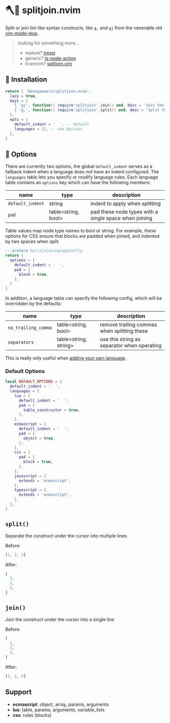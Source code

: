 # 🪓🧷 splitjoin.nvim

Split or join list-like syntax constructs. like `g,` and `gj` from the venerable 
old [vim-mode-plus][vmp].

> looking for something more...
>  - mature? [treesj][treesj]  
>  - generic? [ts-node-action][tna]  
>  - bramvim? [splitjoin.vim][sjv]  

## 🚚 Installation

```lua
return { 'bennypowers/splitjoin.nvim',
  lazy = true,
  keys = {
    { 'gj', function() require'splitjoin'.join() end, desc = 'Join the object under cursor' },
    { 'g,', function() require'splitjoin'.split() end, desc = 'Split the object under cursor' },
  },
  opts = {
    default_indent = '  ', -- default
    languages = {}, -- see Options
  },
}
```

## 🎁 Options

There are currently two options, the global `default_indent` serves as a 
fallback indent when a language does not have an indent configured. The 
`languages` table lets you specify or modify language rules. Each language table 
contains an `options` key which can have the following members:

| name                | type                  | description                                             |
| ----                | ----                  | -----------                                             |
| `default_indent`    | string                | indent to apply when splitting                          |
| `pad`               | table<string, bool>   | pad these node types with a single space when joining   |

Table values map node type names to bool or string. For example, these options 
for CSS ensure that blocks are padded when joined, and indented by two spaces 
when split.

```lua
---@return SplitjoinLanguageConfig
return {
  options = {
    default_indent = '  ',
    pad = {
      block = true,
    },
  }
}
```

In addition, a language table can specify the following config, which will be 
overridden by the defaults:

| name                | type                  | description                                             |
| ----                | ----                  | -----------                                             |
| `no_trailing_comma` | table<string, bool>   | remove trailing commas when splitting these             |
| `separators`        | table<string, string> | use this string as separator when operating             | operating  |

This is really only useful when [adding your own language](#adding-a-language).

### Default Options

```lua
local DEFAULT_OPTIONS = {
  default_indent = '  ',
  languages = {
    lua = {
      default_indent = '  ',
      pad = {
        table_constructor = true,
      },
    },
    ecmascript = {
      default_indent = '  ',
      pad = {
        object = true,
      },
    },
    css = {
      pad = {
        block = true,
      },
    },
    javascript = {
      extends = 'ecmascript',
    },
    typescript = {
      extends = 'ecmascript',
    },
  },
}
```

## `split()`

Separate the construct under the cursor into multiple lines

Before:
```javascript
[1, 2, 3]
```
After:
```javascript
[
  1,
  2,
  3,
]
```

## `join()`

Join the construct under the cursor into a single line

Before:
```javascript
[
  1,
  2,
  3,
]
```
After:
```javascript
[1, 2, 3]
```

## Support

- **ecmascript**: object, array, params, arguments
- **lua**: table, params, arguments, variable_lists
- **css**: rules (blocks)

[vmp]: https://github.com/t9md/atom-vim-mode-plus
[sjv]: https://github.com/AndrewRadev/splitjoin.vim
[treesj]: https://github.com/Wansmer/treesj
[tna]: https://github.com/CKolkey/ts-node-action/

